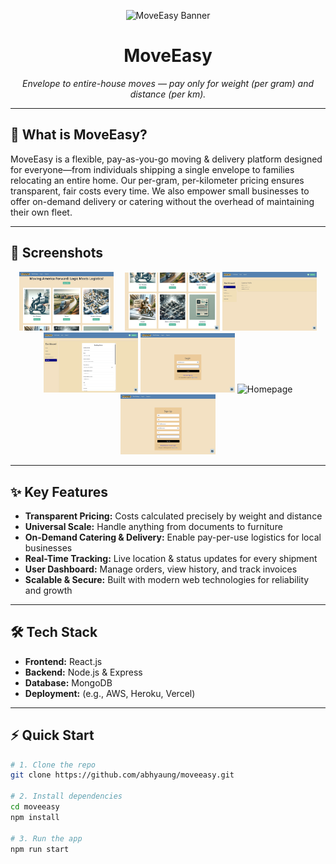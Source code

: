<p align="center">
  <img src="https://capsule-render.vercel.app/api?type=waving&color=gradient&text=MoveEasy&height=100" alt="MoveEasy Banner"/>
</p>

<h1 align="center">MoveEasy</h1>

<p align="center">
  <em>Envelope to entire-house moves — pay only for weight (per gram) and distance (per km).</em>
</p>

---

## 🚀 What is MoveEasy?

MoveEasy is a flexible, pay-as-you-go moving & delivery platform designed for everyone—from individuals shipping a single envelope to families relocating an entire home. Our per-gram, per-kilometer pricing ensures transparent, fair costs every time. We also empower small businesses to offer on-demand delivery or catering without the overhead of maintaining their own fleet.

---

## 📸 Screenshots

<p align="center">
  <img src="snapshots/LandingPage.png" alt="Homepage" width="30%"/> 
  <img src="snapshots/LandingPage2.png" alt="Homepage" width="30%"/>
  <img src="snapshots/Dashboard.png" alt="Homepage" width="30%"/>
  <img src="snapshots/Bookingpage.png" alt="Homepage" width="30%"/>
  <img src="snapshots/LoginPage.png" alt="Homepage" width="30%"/>
  <img src="snapshots/MoveMateBot" alt="Homepage" width="30%"/>
  <img src="snapshots/SignupPage.png" alt="Homepage" width="30%"/>
</p>

---

## ✨ Key Features

- **Transparent Pricing:** Costs calculated precisely by weight and distance  
- **Universal Scale:** Handle anything from documents to furniture  
- **On-Demand Catering & Delivery:** Enable pay-per-use logistics for local businesses  
- **Real-Time Tracking:** Live location & status updates for every shipment  
- **User Dashboard:** Manage orders, view history, and track invoices  
- **Scalable & Secure:** Built with modern web technologies for reliability and growth

---

## 🛠️ Tech Stack

- **Frontend:** React.js  
- **Backend:** Node.js & Express  
- **Database:** MongoDB  
- **Deployment:** (e.g., AWS, Heroku, Vercel)

---

## ⚡ Quick Start

```bash
# 1. Clone the repo
git clone https://github.com/abhyaung/moveeasy.git

# 2. Install dependencies
cd moveeasy
npm install

# 3. Run the app
npm run start

